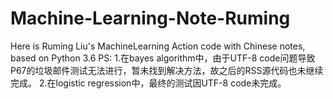 # Machine-Learning-Note-Ruming
Here is Ruming Liu's MachineLearning Action code with Chinese notes, based on Python 3.6
PS:
1.在bayes algorithm中，由于UTF-8 code问题导致P67的垃圾邮件测试无法进行，暂未找到解决方法，故之后的RSS源代码也未继续完成。
2.在logistic regression中，最终的测试因UTF-8 code未完成。

